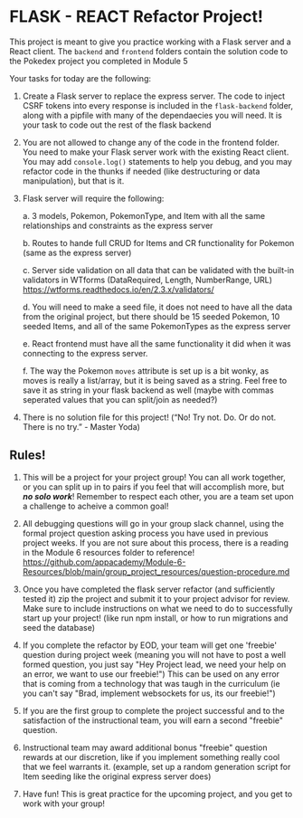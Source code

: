 # FLASK - REACT Refactor Project!

This project is meant to give you practice working with a Flask server and a React client.  The `backend` and `frontend` folders contain the solution code to the Pokedex project you completed in Module 5

Your tasks for today are the following:

1. Create a Flask server to replace the express server.  The code to inject CSRF tokens into every response is included in the `flask-backend` folder, along with a pipfile with many of the dependaecies you will need. It is your task to code out the rest of the flask backend

2. You are not allowed to change any of the code in the frontend folder.  You need to make your Flask server work with the existing React client.  You may add `console.log()` statements to help you debug, and you may refactor code in the thunks if needed (like destructuring or data manipulation), but that is it.

3. Flask server will require the following:

    a. 3 models, Pokemon, PokemonType, and Item with all the same relationships and constraints as the express server

    b. Routes to hande full CRUD for Items and CR functionality for Pokemon (same as the express server)

    c. Server side validation on all data that can be validated with the built-in validators in WTforms (DataRequired, Length, NumberRange, URL) https://wtforms.readthedocs.io/en/2.3.x/validators/

    d. You will need to make a seed file, it does not need to have all the data from the original project, but there should be 15 seeded Pokemon, 10 seeded Items, and all of the same PokemonTypes as the express server 

    e. React frontend must have all the same functionality it did when it was connecting to the express server.

    f. The way the Pokemon `moves` attribute is set up is a bit wonky, as moves is really a list/array, but it is being saved as a string. Feel free to save it as string in your flask backend as well (maybe with commas seperated values that you can split/join as needed?) 

4. There is no solution file for this project!  (“No! Try not. Do. Or do not. There is no try.” - Master Yoda)


## Rules!

1. This will be a project for your project group!  You can all work together, or you can split up in to pairs if you feel that will accomplish more, but ***no solo work***!  Remember to respect each other, you are a team set upon a challenge to acheive a common goal!

2. All debugging questions will go in your group slack channel, using the formal project question asking process you have used in previous project weeks.  If you are not sure about this process, there is a reading in the Module 6 resources folder to reference!  https://github.com/appacademy/Module-6-Resources/blob/main/group_project_resources/question-procedure.md

3. Once you have completed the flask server refactor (and sufficiently tested it) zip the project and submit it to your project advisor for review.  Make sure to include instructions on what we need to do to successfully start up your project!  (like run npm install, or how to run migrations and seed the database)  

4. If you complete the refactor by EOD, your team will get one 'freebie' question during project week (meaning you will not have to post a well formed question, you just say "Hey Project lead, we need your help on an error, we want to use our freebie!") This can be used on any error that is coming from a technology that was taugh in the curriculum (ie you can't say "Brad, implement websockets for us, its our freebie!")

5. If you are the first group to complete the project successful and to the satisfaction of the instructional team, you will earn a second "freebie" question.

6. Instructional team may award additional bonus "freebie" question rewards at our discretion, like if you implement something really cool that we feel warrants it.  (example, set up a random generation script for Item seeding like the original express server does)

7. Have fun!  This is great practice for the upcoming project, and you get to work with your group!

